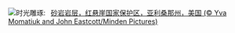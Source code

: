 ![](https://www.bing.com/th?id=OHR.VermilionCliffs_ZH-CN3945784250_UHD.jpg&w=1000)时光雕琢:&nbsp;&ensp;[砂岩岩层，红悬崖国家保护区，亚利桑那州，美国 (© Yva Momatiuk and John Eastcott/Minden Pictures)](https://www.bing.com/th?id=OHR.VermilionCliffs_ZH-CN3945784250_UHD.jpg)
<br><br/>
